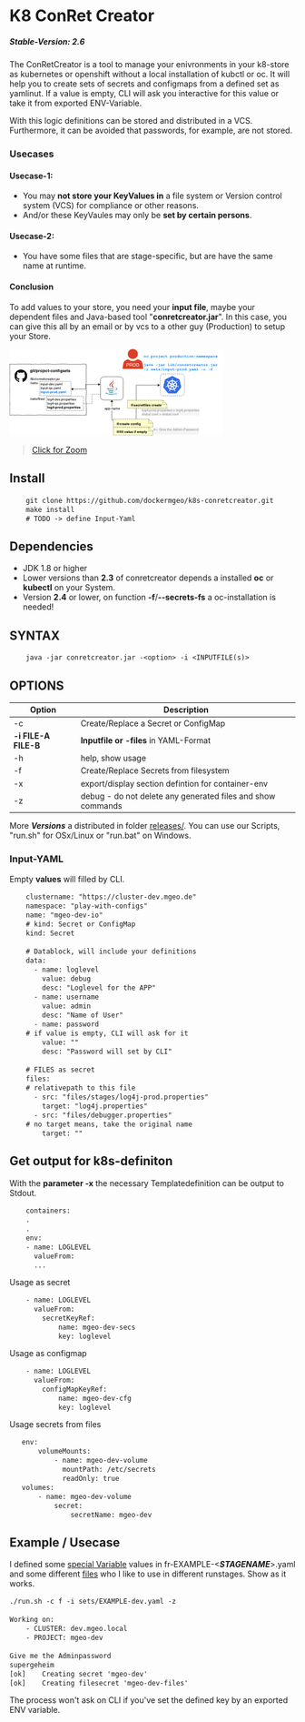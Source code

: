# K8 ConRet Creator


##### Stable-Version: 2.6

The ConRetCreator is a tool to manage your enivronments in your k8-store as kubernetes or openshift without a 
local installation of kubctl or oc.
It will help you to create sets of secrets and configmaps from a defined set as yamlinut.
If a value is empty, CLI will ask you interactive for this value or take it from exported ENV-Variable. 

With this logic definitions can be stored and distributed in a VCS. Furthermore, it can be avoided that passwords, for example, are not stored.

### Usecases

#### Usecase-1:
- You may **not store your KeyValues in** a file system or Version control system (VCS) for compliance or other reasons. 
- And/or these KeyVaules may only be **set by certain persons**.

#### Usecase-2:
- You have some files that are stage-specific, but are have the same name at runtime.

#### Conclusion
To add values to your store, you need your **input file**, maybe your dependent files and Java-based tool "**conretcreator.jar**". 
In this case, you can give this all by an email or by vcs to a other guy (Production) to setup your Store.

[![ConRetCreator](docs/conretcreator_small.png)](docs/conretcreator.png)

>[Click for Zoom](docs/conretcreator.png)


## Install
```
    git clone https://github.com/dockermgeo/k8s-conretcreator.git
    make install
    # TODO -> define Input-Yaml
```

## Dependencies
- JDK 1.8 or higher
- Lower versions than **2.3** of conretcreator depends a installed **oc** or **kubectl** on your System.
- Version **2.4** or lower, on function **-f**/**--secrets-fs** a oc-installation is needed!   

## SYNTAX
``` 
    java -jar conretcreator.jar -<option> -i <INPUTFILE(s)>
```

## OPTIONS


| Option        | Description |
| ------------- |-------------| 
| -c      | Create/Replace a Secret or ConfigMap |
| **-i FILE-A FILE-B**      | **Inputfile or -files** in YAML-Format |
| -h      | help, show usage|
| -f      | Create/Replace Secrets from filesystem |
| -x      | export/display section defintion for container-env |
| -z      | debug - do not delete any generated files and show commands |



More ***Versions*** a distributed in folder [releases/](releases/). 
You can use our Scripts, "run.sh" for OSx/Linux or "run.bat" on Windows.


### Input-YAML

Empty **values** will filled by CLI.

```
    clustername: "https://cluster-dev.mgeo.de"
    namespace: "play-with-configs"
    name: "mgeo-dev-io"
    # kind: Secret or ConfigMap
    kind: Secret
    
    # Datablock, will include your definitions
    data:
      - name: loglevel
        value: debug
        desc: "Loglevel for the APP"
      - name: username
        value: admin
        desc: "Name of User"
      - name: password
    # if value is empty, CLI will ask for it
        value: ""
        desc: "Password will set by CLI"

    # FILES as secret
    files:
    # relativepath to this file
      - src: "files/stages/log4j-prod.properties"
        target: "log4j.properties"
      - src: "files/debugger.properties"
    # no target means, take the original name
        target: ""
```

## Get output for k8s-definiton 

With the **parameter -x** the necessary Templatedefinition can be output to Stdout.

```
    containers:
    .
    .
    env:
    - name: LOGLEVEL
      valueFrom:
      ... 
```

Usage as secret
```
    - name: LOGLEVEL
      valueFrom:
        secretKeyRef:
            name: mgeo-dev-secs
            key: loglevel
```

Usage as configmap
```
    - name: LOGLEVEL
      valueFrom:
        configMapKeyRef:
            name: mgeo-dev-cfg
            key: loglevel
```

Usage secrets from files
 ```
    env:
        volumeMounts:
            - name: mgeo-dev-volume
              mountPath: /etc/secrets
              readOnly: true
    volumes:
        - name: mgeo-dev-volume
            secret:
                secretName: mgeo-dev

 ```
 
 
 
## Example / Usecase

I defined some [special Variable](src/main/resources/) values in fr-EXAMPLE-<***STAGENAME***>.yaml and some different [files](src/main/resources/files) who I like to use in different runstages.
Show as it works.

```
./run.sh -c f -i sets/EXAMPLE-dev.yaml -z 

Working on:
	- CLUSTER: dev.mgeo.local
	- PROJECT: mgeo-dev

Give me the Adminpassword
supergeheim
[ok]	Creating secret 'mgeo-dev'
[ok]	Creating filesecret 'mgeo-dev-files'

```

The process won't ask on CLI if you've set the defined key by an exported ENV variable. 
